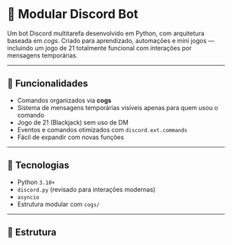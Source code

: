 # 🤖 Modular Discord Bot

Um bot Discord multitarefa desenvolvido em Python, com arquitetura baseada em *cogs*. Criado para aprendizado, automações e mini jogos — incluindo um jogo de 21 totalmente funcional com interações por mensagens temporárias.

---

## 🔧 Funcionalidades

- Comandos organizados via **cogs**
- Sistema de mensagens temporárias visíveis apenas para quem usou o comando
- Jogo de 21 (Blackjack) sem uso de DM
- Eventos e comandos otimizados com `discord.ext.commands`
- Fácil de expandir com novas funções

---

## 🚀 Tecnologias

- Python `3.10+`
- `discord.py` (revisado para interações modernas)
- `asyncio`
- Estrutura modular com `cogs/`

---

## 📁 Estrutura

